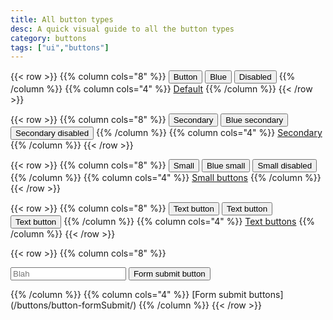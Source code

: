 ```yaml
---
title: All button types
desc: A quick visual guide to all the button types
category: buttons
tags: ["ui","buttons"]
---
```

{{< row >}}
{{% column cols="8" %}} 
<button class="btn">Button</button>
<button class="btn btn--blue">Blue</button>
<button class="btn btn--disabled">Disabled</button>
{{% /column %}}
{{% column cols="4" %}}
[Default](/buttons/button-default/)
{{% /column %}}
{{< /row >}}

{{< row >}}
{{% column cols="8" %}} 
<button class="btn btn--secondary">Secondary</button>
<button class="btn btn--secondary btn--blue">Blue secondary</button>
<button class="btn btn--secondary btn--blue btn--disabled">Secondary disabled</button>
{{% /column %}}
{{% column cols="4" %}}
[Secondary](/buttons/button-secondary/)
{{% /column %}}
{{< /row >}}

{{< row >}}
{{% column cols="8" %}} 
<button class="btn btn--small">Small</button>
<button class="btn btn--small btn--blue">Blue small</button>
<button class="btn btn--small btn--disabled">Small disabled</button>
{{% /column %}}
{{% column cols="4" %}}
[Small buttons](/buttons/button-small/)
{{% /column %}}
{{< /row >}}

{{< row >}}
{{% column cols="8" %}} 
<button class="btn--text">Text button</button>
<button class="btn--text btn--pink">Text button</button>
<button class="btn--text btn--blue">Text button</button>
{{% /column %}}
{{% column cols="4" %}}
[Text buttons](/buttons/button-text/)
{{% /column %}}
{{< /row >}}

{{< row >}}
{{% column cols="8" %}} 
<form class="form__outer pad--sm">
<input class="margin--bottom--sm" placeholder="Blah">
<button class="btn btn--block">Form submit button</button>
</form>
{{% /column %}}
{{% column cols="4" %}}
[Form submit buttons](/buttons/button-formSubmit/)
{{% /column %}}
{{< /row >}}
